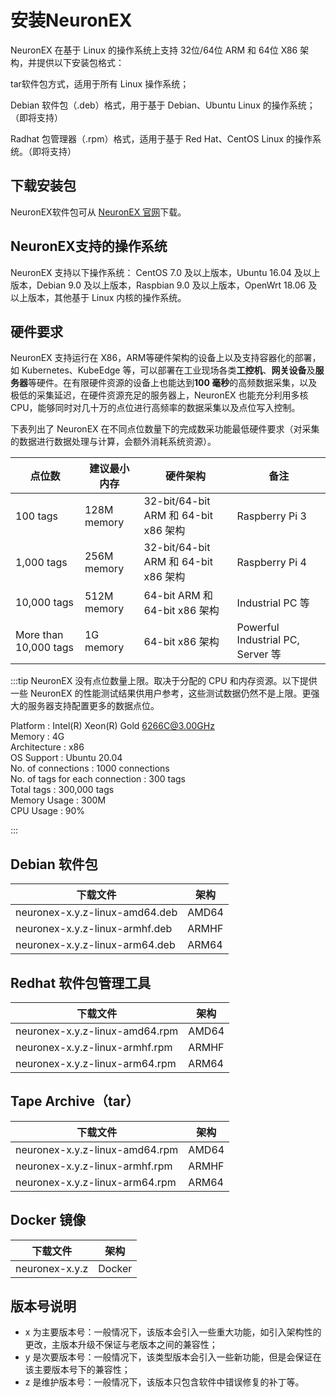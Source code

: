 # 安装NeuronEX

NeuronEX 在基于 Linux 的操作系统上支持 32位/64位 ARM 和 64位 X86 架构，并提供以下安装包格式：

tar软件包方式，适用于所有 Linux 操作系统；

Debian 软件包（.deb）格式，用于基于 Debian、Ubuntu Linux 的操作系统；（即将支持）

Radhat 包管理器（.rpm）格式，适用于基于 Red Hat、CentOS Linux 的操作系统。（即将支持）

## 下载安装包

NeuronEX软件包可从 [NeuronEX 官网](https://www.emqx.com/zh/apply-licenses/neuronex)下载。

## NeuronEX支持的操作系统

NeuronEX 支持以下操作系统：
CentOS 7.0 及以上版本，Ubuntu 16.04 及以上版本，Debian 9.0 及以上版本，Raspbian 9.0 及以上版本，OpenWrt 18.06 及以上版本，其他基于 Linux 内核的操作系统。

## 硬件要求

NeuronEX 支持运行在 X86，ARM等硬件架构的设备上以及支持容器化的部署，如 Kubernetes、KubeEdge 等，可以部署在工业现场各类**工控机**、**网关设备**及**服务器**等硬件。在有限硬件资源的设备上也能达到**100 毫秒**的高频数据采集，以及极低的采集延迟，在硬件资源充足的服务器上，NeuronEX 也能充分利用多核 CPU，能够同时对几十万的点位进行高频率的数据采集以及点位写入控制。

下表列出了 NeuronEX 在不同点位数量下的完成数采功能最低硬件要求（对采集的数据进行数据处理与计算，会额外消耗系统资源）。

| 点位数                | 建议最小内存 | 硬件架构                             | 备注                              |
| --------------------- | ------------ | ------------------------------------ | --------------------------------- |
| 100 tags              | 128M memory  | 32-bit/64-bit ARM 和 64-bit x86 架构 | Raspberry Pi 3                    |
| 1,000 tags            | 256M memory  | 32-bit/64-bit ARM 和 64-bit x86 架构 | Raspberry Pi 4                    |
| 10,000 tags           | 512M memory  | 64-bit ARM 和 64-bit x86 架构        | Industrial PC 等                  |
| More than 10,000 tags | 1G memory    | 64-bit x86 架构                      | Powerful Industrial PC, Server 等 |

:::tip
NeuronEX 没有点位数量上限。取决于分配的 CPU 和内存资源。以下提供一些 NeuronEX 的性能测试结果供用户参考，这些测试数据仍然不是上限。更强大的服务器支持配置更多的数据点位。

Platform                         : Intel(R) Xeon(R) Gold 6266C@3.00GHz<br>
Memory                           : 4G<br>
Architecture                     : x86<br>
OS Support                       : Ubuntu 20.04<br>
No. of connections               : 1000 connections<br>
No. of tags for each connection  : 300 tags<br>
Total tags                       : 300,000 tags<br>
Memory Usage                     : 300M<br>
CPU Usage                        : 90%<br>

:::



## Debian 软件包

| 下载文件                       | 架构  |
| ------------------------------ | ----- |
| neuronex-x.y.z-linux-amd64.deb | AMD64 |
| neuronex-x.y.z-linux-armhf.deb | ARMHF |
| neuronex-x.y.z-linux-arm64.deb | ARM64 |


## Redhat 软件包管理工具

| 下载文件                       | 架构  |
| ------------------------------ | ----- |
| neuronex-x.y.z-linux-amd64.rpm | AMD64 |
| neuronex-x.y.z-linux-armhf.rpm | ARMHF |
| neuronex-x.y.z-linux-arm64.rpm | ARM64 |


## Tape Archive（tar）

| 下载文件                       | 架构  |
| ------------------------------ | ----- |
| neuronex-x.y.z-linux-amd64.rpm | AMD64 |
| neuronex-x.y.z-linux-armhf.rpm | ARMHF |
| neuronex-x.y.z-linux-arm64.rpm | ARM64 |


## Docker 镜像

| 下载文件              | 架构   |
| --------------------- | ------ |
| neuronex-x.y.z       | Docker |

## 版本号说明

- x 为主要版本号：一般情况下，该版本会引入一些重大功能，如引入架构性的更改，主版本升级不保证与老版本之间的兼容性；
- y 是次要版本号：一般情况下，该类型版本会引入一些新功能，但是会保证在该主要版本号下的兼容性；
- z 是维护版本号：一般情况下，该版本只包含软件中错误修复的补丁等。
